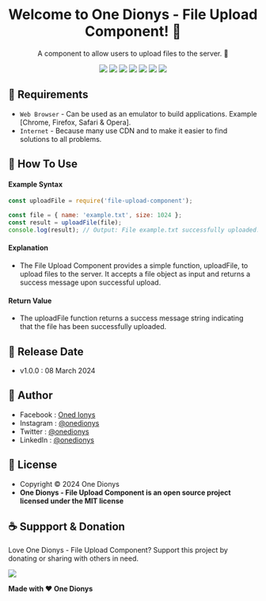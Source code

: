 <h1 align="center">Welcome to One Dionys - File Upload Component! 👋 </h1>

<p align="center">A component to allow users to upload files to the server. 💖 </p>

<p align="center">
<img src="https://img.shields.io/github/contributors/onedionys/onedionys-file-upload-component?style=flat-square">
<img src="https://img.shields.io/github/issues/onedionys/onedionys-file-upload-component?style=flat-square">
<img src="https://img.shields.io/github/stars/onedionys/onedionys-file-upload-component?style=flat-square"> 
<img src="https://img.shields.io/github/forks/onedionys/onedionys-file-upload-component?style=flat-square">
<img src="https://img.shields.io/github/last-commit/onedionys/onedionys-file-upload-component.svg?style=flat-square">
<img src="https://img.shields.io/github/languages/code-size/onedionys/onedionys-file-upload-component?style=flat-square">
<img src="https://img.shields.io/github/license/onedionys/onedionys-file-upload-component?style=flat-square">
</p>

## 💾 Requirements

* `Web Browser` - Can be used as an emulator to build applications. Example [Chrome, Firefox, Safari & Opera].
* `Internet` - Because many use CDN and to make it easier to find solutions to all problems.

## 🎯 How To Use

#### Example Syntax

```javascript
const uploadFile = require('file-upload-component');

const file = { name: 'example.txt', size: 1024 };
const result = uploadFile(file);
console.log(result); // Output: File example.txt successfully uploaded.
```

#### Explanation

* The File Upload Component provides a simple function, uploadFile, to upload files to the server. It accepts a file object as input and returns a success message upon successful upload.

#### Return Value

* The uploadFile function returns a success message string indicating that the file has been successfully uploaded.

## 📆 Release Date

* v1.0.0 : 08 March 2024

## 🧑 Author

* Facebook : <a href="https://www.facebook.com/theonedionys"> Oned Ionys</a>
* Instagram : <a href="https://www.instagram.com/onedionys/"> @onedionys</a>
* Twitter : <a href="https://twitter.com/onedionys"> @onedionys</a>
* LinkedIn :  <a href="https://www.linkedin.com/in/onedionys/"> @onedionys</a>

## 📝 License

* Copyright © 2024 One Dionys
* **One Dionys - File Upload Component is an open source project licensed under the MIT license**

## ☕️ Suppport & Donation

Love One Dionys - File Upload Component? Support this project by donating or sharing with others in need.

<a href="https://www.buymeacoffee.com/onedionys"><img src="https://img.shields.io/badge/Buy_Me_A_Coffee-FFDD00?style=for-the-badge&logo=buy-me-a-coffee&logoColor=black"/> </a>

**Made with ❤️ One Dionys**
